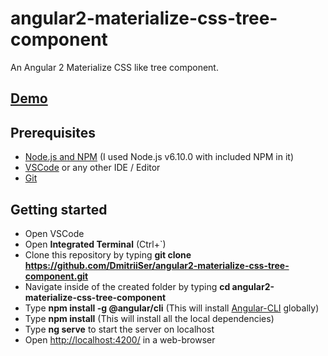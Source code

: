 # angular2-materialize-css-tree-component
An Angular 2 Materialize CSS like tree component.

## [Demo](https://dmitriiser.github.io/angular2-materialize-css-tree-component/)

## Prerequisites
- [Node.js and NPM](https://nodejs.org/dist/v6.10.0/) (I used Node.js v6.10.0 with included NPM in it)
- [VSCode](https://code.visualstudio.com/) or any other IDE / Editor
- [Git](https://git-scm.com/download)

## Getting started

- Open VSCode
- Open **Integrated Terminal** (Ctrl+`)
- Clone this repository by typing **git clone https://github.com/DmitriiSer/angular2-materialize-css-tree-component.git**
- Navigate inside of the created folder by typing **cd angular2-materialize-css-tree-component**
- Type **npm install -g @angular/cli** (This will install [Angular-CLI](https://cli.angular.io/) globally)
- Type **npm install** (This will install all the local dependencies)
- Type **ng serve** to start the server on localhost
- Open [http://localhost:4200/](http://localhost:4200/) in a web-browser

